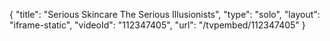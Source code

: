 {
    "title": "Serious Skincare The Serious Illusionists",
    "type": "solo",
    "layout": "iframe-static",
    "videoId": "112347405",
    "url": "\/tvpembed\/112347405"
}
